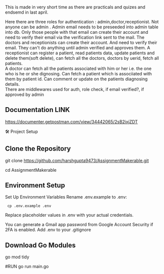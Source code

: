 This is made in very short time as there are practicals and quizes and endsemd in last april.

Here there are three roles for authentication : admin,doctor,receptionist.
Not anyone can be admin . Admin email needs to be preseeded into admin table into db. Only those people with that email can create their account and need to verify their email via the verification link sent to the mail.
The doctors and receptionists can create their account. And need to verify their email.
They can't do anything until admin verified and approves them.
A receptionist can register a patient, read patients data, update patients and delete them(soft delete), can fetch all the doctors, doctors by uerid, fetch all patients.  
A doctor can fetch all the patients associated with him or her i.e. the one who is he or she dignosing. Can fetch a patient which is associiated with them by patient id.
Can comment or update on the patients diagnosing details.  
There are middlewares used for auth, role check, if email verified?, if approved by admin



## Documentation LINK
https://documenter.getpostman.com/view/34442065/2sB2ixjZDT


🛠️ Project Setup
## Clone the Repository

git clone https://github.com/harshgupta9473/AssignmentMakerable.git

cd  AssignmentMakerable



## Environment Setup

Set Up Environment Variables
Rename .env.example to .env:
     
     cp .env.example .env

Replace placeholder values in .env with your actual credentials.

You can generate a Gmail app password from Google Account Security if 2FA is enabled.
Add .env to your .gitignore


## Download Go Modules
go mod tidy

#RUN
go run main.go

